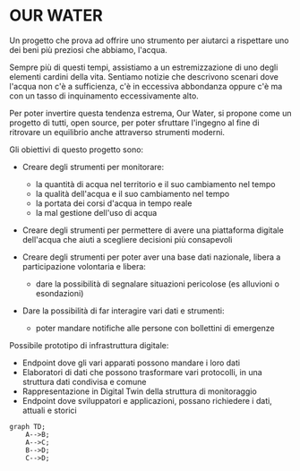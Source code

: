 # OUR WATER

Un progetto che prova ad offrire uno strumento per aiutarci a rispettare uno dei beni più preziosi che abbiamo, l'acqua.

Sempre più di questi tempi, assistiamo a un estremizzazione di uno degli elementi cardini della vita.
Sentiamo notizie che descrivono scenari dove l'acqua non c'è a sufficienza, c'è in eccessiva abbondanza oppure c'è ma con un tasso di inquinamento eccessivamente alto.

Per poter invertire questa tendenza estrema, Our Water, si propone come un progetto di tutti, open source, per poter sfruttare l'ingegno al fine di ritrovare un equilibrio anche attraverso strumenti moderni.

Gli obiettivi di questo progetto sono:
- Creare degli strumenti per monitorare:
  - la quantità di acqua nel territorio e il suo cambiamento nel tempo
  - la qualità dell'acqua e il suo cambiamento nel tempo
  - la portata dei corsi d'acqua in tempo reale
  - la mal gestione dell'uso di acqua
- Creare degli strumenti per permettere di avere una piattaforma digitale dell'acqua che aiuti a scegliere decisioni più consapevoli
- Creare degli strumenti per poter aver una base dati nazionale, libera a participazione volontaria e libera:
  - dare la possibilità di segnalare situazioni pericolose (es alluvioni o esondazioni)
  
- Dare la possibilità di far interagire vari dati e strumenti:
  - poter mandare notifiche alle persone con bollettini di emergenze


Possibile prototipo di infrastruttura digitale:
- Endpoint dove gli vari apparati possono mandare i loro dati
- Elaboratori di dati che possono trasformare vari protocolli, in una struttura dati condivisa e comune
- Rappresentazione in Digital Twin della struttura di monitoraggio
- Endpoint dove sviluppatori e applicazioni, possano richiedere i dati, attuali e storici

```mermaid
graph TD;
    A-->B;
    A-->C;
    B-->D;
    C-->D;
```